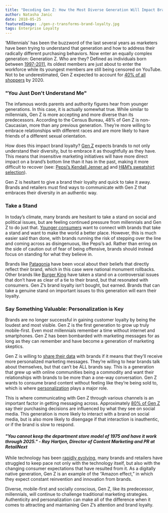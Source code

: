 ```yaml
---
title: "Decoding Gen Z: How the Most Diverse Generation Will Impact Brand Loyalty"
author: Natasha Janic
date: 2018-05-25
featuredImage: ./gen-z-transforms-brand-loyalty.jpg
tags: Enterprise Loyalty
---
```


‘Millennials’ has been the buzzword of the last several years as marketers have been trying to understand that generation and how to address their radically different purchasing behaviors. Now enter an equally complex generation: Generation Z. Who are they? Defined as individuals born between [1997-2011](http://www.pewresearch.org/fact-tank/2018/03/01/defining-generations-where-millennials-end-and-post-millennials-begin/), its oldest members are just about to enter the workforce while its youngest members are still being censored on YouTube. Not to be underestimated, Gen Z expected to account for [40% of all shoppers](https://www.retaildive.com/news/how-gen-z-is-driving-a-cultural-shift-in-retail-branding/521439/) by 2020.

### "You Just Don't Understand Me"

The infamous words parents and authority figures hear from younger generations. In this case, it is actually somewhat true. While similar to millennials, Gen Z is more accepting and more diverse than its predecessors. According to the Census Bureau, 48% of Gen Z is non-Caucasian, more than any previous generation. They’re more willing to embrace relationships with different races and are more likely to have friends of a different sexual orientation.

How does this impact brand loyalty? [Gen Z](https://www.hatchloyalty.com/blog/customer-engagement-trends-2018-the-age-of-the-consumer/) expects brands to not only understand their diversity, but to embrace it as thoughtfully as they have. This means that insensitive marketing initiatives will have more direct impact on a brand’s bottom line than it has in the past, making it more difficult to recover (see: [Pepsi’s Kendall Jenner ad](https://www.wired.com/2017/04/pepsi-ad-internet-response/) and [H&M’s sweatshirt selection](https://www.usatoday.com/story/money/retail/2018/01/17/after-monkey-hoodie-scandal-h-m-hires-diversity-leader/1039748001/)).

Gen Z is hesitant to give a brand their loyalty and quick to take it away. Brands and retailers must find ways to communicate with Gen Z that embraces their diversity in an authentic way.

### Take a Stand

In today’s climate, many brands are hesitant to take a stand on social and political issues, but are feeling continued pressure from millennials and Gen Z to do just that. [Younger consumers](https://www.retaildive.com/news/how-gen-z-is-driving-a-cultural-shift-in-retail-branding/521439/) want to connect with brands that take a stand and want to make the world a better place. However, this is much easier said than done, with brands running the risk of stepping over the line and coming across as disingenuous, like Pepsi’s ad. Rather than erring on the side of caution out of fear of being offensive, brands should instead focus on standing for what they believe in.

Brands like [Patagonia](https://www.washingtonpost.com/news/morning-mix/wp/2017/12/05/the-president-stole-your-land-patagonia-rei-blast-trump-on-national-monument-rollbacks/?utm_term=.bd514539f726) have been vocal about their beliefs that directly reflect their brand, which in this case were national monument rollbacks. Other brands like [Burger King](http://time.com/4993403/burger-king-anti-bullying-psa/) have taken a stand on a controversial issues that don’t have as clear of a tie to their brand, but that resonated with consumers. Gen Z’s brand loyalty isn’t bought, but earned. Brands that can take a genuine stand on important issues to this generation will earn their loyalty.

### Say Something Valuable: Personalization is Key

Brands are no longer successful in gaining customer loyalty by being the loudest and most visible. Gen Z is the first generation to grow up truly mobile-first. Even most millennials remember a time without internet and smartphones. Gen Z has been bombarded with marketing messages for as long as they can remember and have become a generation of marketing skeptics.

Gen Z is willing to [share their data](http://www.adweek.com/digital/the-amazing-guest-test-mind-your-manners-and-make-gen-z-love-your-brand/) with brands if it means that they’ll receive more personalized marketing messages. They’re willing to hear brands talk about themselves, but that can’t be ALL brands say. This is a generation that grew up with online communities being a commodity and want their relationships with brands to be more than a one-way conversation. Gen Z wants to consume brand content without feeling like they’re being sold to, which is where [personalization](https://www.hatchloyalty.com/blog/from-personas-to-personalization-people-based-marketing/) plays a major role.

This is where communicating with Gen Z through various channels is an important factor in getting messaging across. Approximately [80% of Gen Z](https://www.retaildive.com/news/study-80-of-gen-z-purchases-influenced-by-social-media/447249/) say their purchasing decisions are influenced by what they see on social media. This generation is more likely to interact with a brand on social media, but is also more likely to disengage if that interaction is inauthentic, or if the brand is slow to respond.

#### *"You cannot keep the department store model of 1975 and have it work through 2025." - Ray Hartjen, Director of Content Marketing and PR at RetailNext*

While technology has been [rapidly evolving](https://www.hatchloyalty.com/blog/unbundling-loyalty-evolving-digital-transformation/), many brands and retailers have struggled to keep pace not only with the technology itself, but also with the changing consumer expectations that have resulted from it. As a digitally native generation, Gen Z is an example of the “Amazon effect,” in which they expect constant reinvention and innovation from brands.

Diverse, mobile-first and socially conscious, Gen Z, like its predecessor, millennials, will continue to challenge traditional marketing strategies. Authenticity and personalization can make all of the difference when it comes to attracting and maintaining Gen Z’s attention and brand loyalty.
